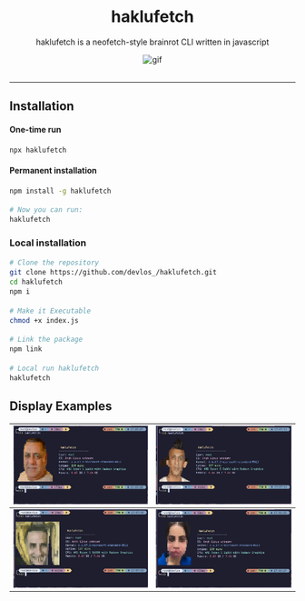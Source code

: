 <h1 align="center">haklufetch</h1>

<p align="center">
haklufetch is a neofetch-style brainrot CLI written in javascript
</p>

<div align="center">
  <img src="./Demo Assets/demo.gif" alt="gif" width="70%">
</div>

<br>

---

## Installation

#### One-time run

```bash
npx haklufetch
```

#### Permanent installation

```bash
npm install -g haklufetch

# Now you can run:
haklufetch
```

### Local installation

```bash
# Clone the repository
git clone https://github.com/devlos_/haklufetch.git
cd haklufetch
npm i

# Make it Executable
chmod +x index.js

# Link the package
npm link

# Local run haklufetch
haklufetch
```

## Display Examples

| ![pic1](./DemoAssets/pic1.png) | ![pic2](./DemoAssets/pic2.png) |
| ------------------------------ | ------------------------------ |
| ![pic3](./DemoAssets/pic3.png) | ![pic4](./DemoAssets/pic4.png) |
